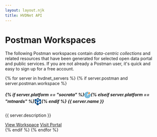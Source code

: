 ```yaml
---
layout: layout.njk
title: HVDNet API
---
```


# Postman Workspaces

 The following Postman workspaces contain *data-centric collections* and related resources that have been generated for selected open data portal and public services. If you are not already a Postman user, it's quick and easy to sign up for a free account.

<div class="row">
  {% for server in hvdnet_servers %}
  {% if server.postman and server.postman.workspace %}
  <div class="col-md-4 mb-4">
    <div class="card text-white bg-primary mb-3 w-100 h-100 d-flex flex-column">
      <div class="card">
        <div class="card-header">
          <h5 class="card-title mb-0">
          {% if server.platform == "socrata" %}<img src="/img/socrata_icon.png" alt="Socrata" style="height: 20px; width: auto; display: inline-block; vertical-align: middle;" />{% elseif server.platform == "mtnards" %}<img src="/img/mtnards_icon.png" alt="MTNARDS" style="height: 24px; width: auto; display: inline-block; vertical-align: middle;" />{% endif %}
          {{ server.name }}
          </h5>
        </div>
        <div class="card-body">
          <p class="card-text">{{ server.description }}</p>
        </div>
        <div class="card-footer bg-transparent border-top-0">
          <a href="https://www.postman.com/workspace/{{ server.postman.workspace }}" class="btn btn-sm btn-primary" target="_blank" rel="noopener">View Workspace</a>
          <a href="https://{{ server.host }}" class="btn btn-sm btn-primary" target="_blank" rel="noopener">Visit Portal</a>
        </div>
      </div>
    </div>
  </div>
  {% endif %}
  {% endfor %}
</div>

<!--
        <div class="card-header d-flex align-items-center" style="gap: 0.5rem;">
          {% if server.platform == "socrata" %}
            <img src="/img/socrata-icon.png" alt="Socrata" style="height: 24px; width: auto; display: inline-block; vertical-align: middle;" />
          {% elseif server.platform == "mtnards" %}
            <img src="/img/RDS-Icon-2023.png" alt="MTNARDS" style="height: 24px; width: auto; display: inline-block; vertical-align: middle;" />
          {% endif %}
          <h5 class="card-title mb-0 align-middle" style="display: inline-block; vertical-align: middle;">{{ server.name }}</h5>
        </div>
-->